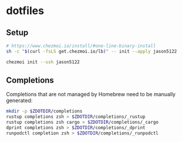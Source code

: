# dotfiles

## Setup

```bash
# https://www.chezmoi.io/install/#one-line-binary-install
sh -c "$(curl -fsLS get.chezmoi.io/lb)" -- init --apply jason5122
```

```bash
chezmoi init --ssh jason5122
```

## Completions

Completions that are not managed by Homebrew need to be manually generated:

```bash
mkdir -p $ZDOTDIR/completions
rustup completions zsh > $ZDOTDIR/completions/_rustup
rustup completions zsh cargo > $ZDOTDIR/completions/_cargo
dprint completions zsh > $ZDOTDIR/completions/_dprint
runpodctl completion zsh > $ZDOTDIR/completions/_runpodctl
```
